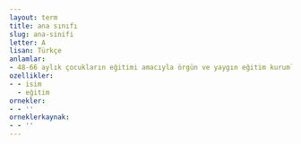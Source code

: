 ```yaml
---
layout: term
title: ana sınıfı
slug: ana-sinifi
letter: A
lisan: Türkçe
anlamlar:
- 48-66 aylık çocukların eğitimi amacıyla örgün ve yaygın eğitim kurumları bünyesinde açılan sınıf
ozellikler:
- - isim
  - eğitim
ornekler:
- - ''
orneklerkaynak:
- - ''
---
```

